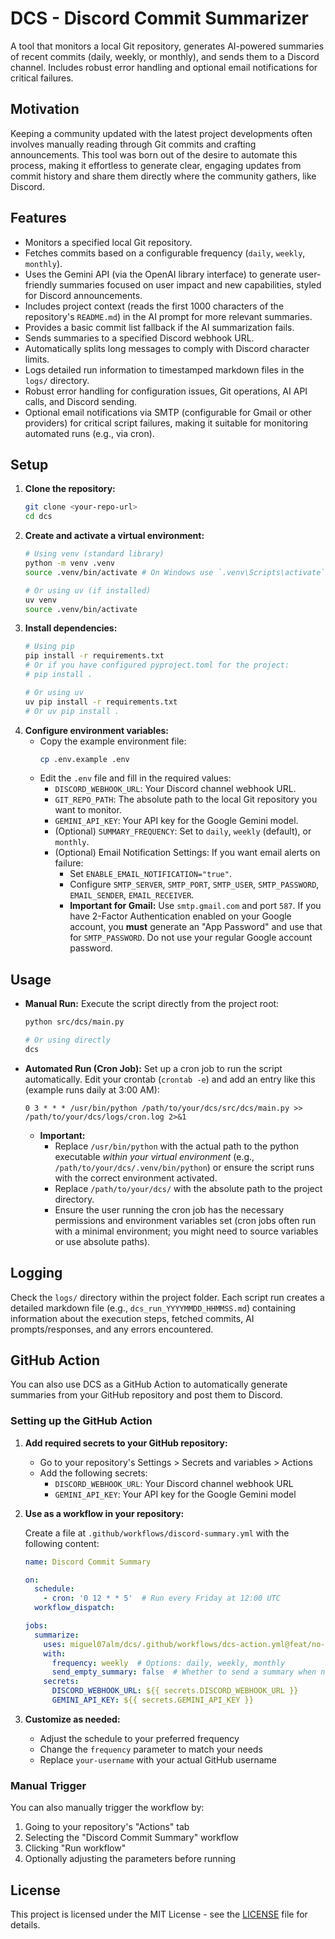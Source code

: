# DCS - Discord Commit Summarizer

A tool that monitors a local Git repository, generates AI-powered summaries of recent commits (daily, weekly, or monthly), and sends them to a Discord channel. Includes robust error handling and optional email notifications for critical failures.

## Motivation

Keeping a community updated with the latest project developments often involves manually reading through Git commits and crafting announcements. This tool was born out of the desire to automate this process, making it effortless to generate clear, engaging updates from commit history and share them directly where the community gathers, like Discord.

## Features

*   Monitors a specified local Git repository.
*   Fetches commits based on a configurable frequency (`daily`, `weekly`, `monthly`).
*   Uses the Gemini API (via the OpenAI library interface) to generate user-friendly summaries focused on user impact and new capabilities, styled for Discord announcements.
*   Includes project context (reads the first 1000 characters of the repository's `README.md`) in the AI prompt for more relevant summaries.
*   Provides a basic commit list fallback if the AI summarization fails.
*   Sends summaries to a specified Discord webhook URL.
*   Automatically splits long messages to comply with Discord character limits.
*   Logs detailed run information to timestamped markdown files in the `logs/` directory.
*   Robust error handling for configuration issues, Git operations, AI API calls, and Discord sending.
*   Optional email notifications via SMTP (configurable for Gmail or other providers) for critical script failures, making it suitable for monitoring automated runs (e.g., via cron).

## Setup

1.  **Clone the repository:**
    ```bash
    git clone <your-repo-url>
    cd dcs
    ```
2.  **Create and activate a virtual environment:**
    ```bash
    # Using venv (standard library)
    python -m venv .venv
    source .venv/bin/activate # On Windows use `.venv\Scripts\activate`

    # Or using uv (if installed)
    uv venv
    source .venv/bin/activate
    ```
3.  **Install dependencies:**
    ```bash
    # Using pip
    pip install -r requirements.txt 
    # Or if you have configured pyproject.toml for the project:
    # pip install .

    # Or using uv
    uv pip install -r requirements.txt
    # Or uv pip install .
    ```
4.  **Configure environment variables:**
    *   Copy the example environment file:
        ```bash
        cp .env.example .env
        ```
    *   Edit the `.env` file and fill in the required values:
        *   `DISCORD_WEBHOOK_URL`: Your Discord channel webhook URL.
        *   `GIT_REPO_PATH`: The absolute path to the local Git repository you want to monitor.
        *   `GEMINI_API_KEY`: Your API key for the Google Gemini model.
        *   (Optional) `SUMMARY_FREQUENCY`: Set to `daily`, `weekly` (default), or `monthly`.
        *   (Optional) Email Notification Settings: If you want email alerts on failure:
            *   Set `ENABLE_EMAIL_NOTIFICATION="true"`.
            *   Configure `SMTP_SERVER`, `SMTP_PORT`, `SMTP_USER`, `SMTP_PASSWORD`, `EMAIL_SENDER`, `EMAIL_RECEIVER`.
            *   **Important for Gmail:** Use `smtp.gmail.com` and port `587`. If you have 2-Factor Authentication enabled on your Google account, you **must** generate an "App Password" and use that for `SMTP_PASSWORD`. Do not use your regular Google account password.

## Usage

*   **Manual Run:**
    Execute the script directly from the project root:
    ```bash
    python src/dcs/main.py
    
    # Or using directly
    dcs
    ```
*   **Automated Run (Cron Job):**
    Set up a cron job to run the script automatically. Edit your crontab (`crontab -e`) and add an entry like this (example runs daily at 3:00 AM):
    ```cron
    0 3 * * * /usr/bin/python /path/to/your/dcs/src/dcs/main.py >> /path/to/your/dcs/logs/cron.log 2>&1
    ```
    *   **Important:**
        *   Replace `/usr/bin/python` with the actual path to the python executable *within your virtual environment* (e.g., `/path/to/your/dcs/.venv/bin/python`) or ensure the script runs with the correct environment activated.
        *   Replace `/path/to/your/dcs/` with the absolute path to the project directory.
        *   Ensure the user running the cron job has the necessary permissions and environment variables set (cron jobs often run with a minimal environment; you might need to source variables or use absolute paths).

## Logging

Check the `logs/` directory within the project folder. Each script run creates a detailed markdown file (e.g., `dcs_run_YYYYMMDD_HHMMSS.md`) containing information about the execution steps, fetched commits, AI prompts/responses, and any errors encountered.

## GitHub Action

You can also use DCS as a GitHub Action to automatically generate summaries from your GitHub repository and post them to Discord.

### Setting up the GitHub Action

1. **Add required secrets to your GitHub repository:**
   - Go to your repository's Settings > Secrets and variables > Actions
   - Add the following secrets:
     - `DISCORD_WEBHOOK_URL`: Your Discord channel webhook URL
     - `GEMINI_API_KEY`: Your API key for the Google Gemini model

2. **Use as a workflow in your repository:**

   Create a file at `.github/workflows/discord-summary.yml` with the following content:

   ```yaml
   name: Discord Commit Summary

   on:
     schedule:
       - cron: '0 12 * * 5'  # Run every Friday at 12:00 UTC
     workflow_dispatch:  

   jobs:
     summarize:
       uses: miguel07alm/dcs/.github/workflows/dcs-action.yml@feat/no-ref/github-actions
       with:
         frequency: weekly  # Options: daily, weekly, monthly
         send_empty_summary: false  # Whether to send a summary when no commits are found
       secrets:
         DISCORD_WEBHOOK_URL: ${{ secrets.DISCORD_WEBHOOK_URL }}
         GEMINI_API_KEY: ${{ secrets.GEMINI_API_KEY }}
   ```

3. **Customize as needed:**
   - Adjust the schedule to your preferred frequency
   - Change the `frequency` parameter to match your needs
   - Replace `your-username` with your actual GitHub username

### Manual Trigger

You can also manually trigger the workflow by:
1. Going to your repository's "Actions" tab
2. Selecting the "Discord Commit Summary" workflow
3. Clicking "Run workflow"
4. Optionally adjusting the parameters before running

## License

This project is licensed under the MIT License - see the [LICENSE](LICENSE) file for details.

